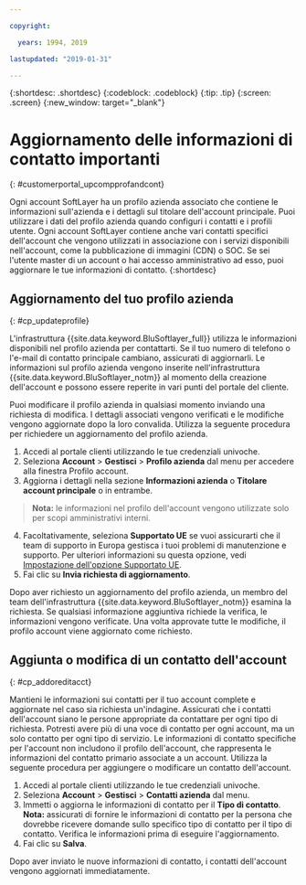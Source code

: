 ```yaml
---

copyright:

  years: 1994, 2019

lastupdated: "2019-01-31"

---
```


{:shortdesc: .shortdesc}
{:codeblock: .codeblock}
{:tip: .tip}
{:screen: .screen}
{:new_window: target="_blank"}


# Aggiornamento delle informazioni di contatto importanti
{: #customerportal_upcompprofandcont}

Ogni account SoftLayer ha un profilo azienda associato che contiene le informazioni sull'azienda e i dettagli sul titolare dell'account principale. Puoi utilizzare i dati del profilo azienda quando configuri i contatti e i profili utente. Ogni account SoftLayer contiene anche vari contatti specifici dell'account che vengono utilizzati in associazione con i servizi disponibili nell'account, come la pubblicazione di immagini (CDN) o SOC. Se sei l'utente master di un account o hai accesso amministrativo ad esso, puoi aggiornare le tue informazioni di contatto.
{:shortdesc}

## Aggiornamento del tuo profilo azienda
{: #cp_updateprofile}

L'infrastruttura {{site.data.keyword.BluSoftlayer_full}} utilizza le informazioni disponibili nel profilo azienda per contattarti. Se il tuo numero di telefono o l'e-mail di contatto principale cambiano, assicurati di aggiornarli. Le informazioni sul profilo azienda vengono inserite nell'infrastruttura {{site.data.keyword.BluSoftlayer_notm}} al momento della creazione dell'account e possono essere reperite in vari punti del portale del cliente.

Puoi modificare il profilo azienda in qualsiasi momento inviando una richiesta di modifica. I dettagli associati vengono verificati e le modifiche vengono aggiornate dopo la loro convalida. Utilizza la seguente procedura per richiedere un aggiornamento del profilo azienda.

1. Accedi al portale clienti utilizzando le tue credenziali univoche.
2. Seleziona **Account** > **Gestisci** > **Profilo azienda** dal menu per accedere alla finestra Profilo account.
3. Aggiorna i dettagli nella sezione **Informazioni azienda** o **Titolare account principale** o in entrambe.
> **Nota:** le informazioni nel profilo dell'account vengono utilizzate solo per scopi amministrativi interni.
4. Facoltativamente, seleziona **Supportato UE** se vuoi assicurarti che il team di supporto in Europa gestisca i tuoi problemi di manutenzione e supporto. Per ulteriori informazioni su questa opzione, vedi [Impostazione dell'opzione Supportato UE](/docs/customer-portal?topic=customer-portal-cp_seteusupported#cp_seteusupported).
5. Fai clic su **Invia richiesta di aggiornamento**.

Dopo aver richiesto un aggiornamento del profilo azienda, un membro del team dell'infrastruttura {{site.data.keyword.BluSoftlayer_notm}} esamina la richiesta. Se qualsiasi informazione aggiuntiva richiede la verifica, le informazioni vengono verificate. Una volta approvate tutte le modifiche, il profilo account viene aggiornato come richiesto.

## Aggiunta o modifica di un contatto dell'account
{: #cp_addoreditacct}

Mantieni le informazioni sui contatti per il tuo account complete e aggiornate nel caso sia richiesta un'indagine. Assicurati che i contatti dell'account siano le persone appropriate da contattare per ogni tipo di richiesta. Potresti avere più di una voce di contatto per ogni account, ma un solo contatto per ogni tipo di servizio. Le informazioni di contatto specifiche per l'account non includono il profilo dell'account, che rappresenta le informazioni del contatto primario associate a un account. Utilizza la seguente procedura per aggiungere o modificare un contatto dell'account.

1. Accedi al portale clienti utilizzando le tue credenziali univoche.
2. Seleziona **Account** > **Gestisci** > **Contatti azienda** dal menu.
3. Immetti o aggiorna le informazioni di contatto per il **Tipo di contatto**.<br/>**Nota:** assicurati di fornire le informazioni di contatto per la persona che dovrebbe ricevere domande sullo specifico tipo di contatto per il tipo di contatto. Verifica le informazioni prima di eseguire l'aggiornamento.
4. Fai clic su **Salva**.

Dopo aver inviato le nuove informazioni di contatto, i contatti dell'account vengono aggiornati immediatamente.
